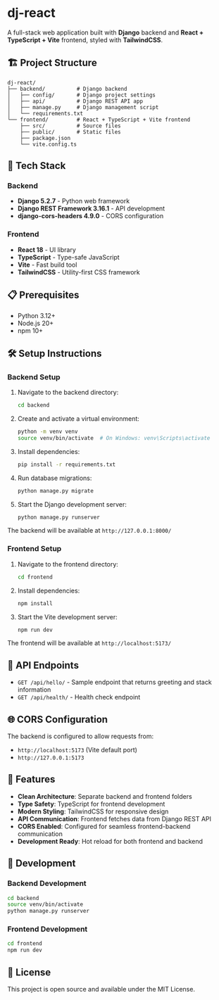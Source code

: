 # dj-react

A full-stack web application built with **Django** backend and **React + TypeScript + Vite** frontend, styled with **TailwindCSS**.

## 🏗️ Project Structure

```
dj-react/
├── backend/          # Django backend
│   ├── config/       # Django project settings
│   ├── api/          # Django REST API app
│   ├── manage.py     # Django management script
│   └── requirements.txt
└── frontend/         # React + TypeScript + Vite frontend
    ├── src/          # Source files
    ├── public/       # Static files
    ├── package.json
    └── vite.config.ts
```

## 🚀 Tech Stack

### Backend
- **Django 5.2.7** - Python web framework
- **Django REST Framework 3.16.1** - API development
- **django-cors-headers 4.9.0** - CORS configuration

### Frontend
- **React 18** - UI library
- **TypeScript** - Type-safe JavaScript
- **Vite** - Fast build tool
- **TailwindCSS** - Utility-first CSS framework

## 📋 Prerequisites

- Python 3.12+
- Node.js 20+
- npm 10+

## 🛠️ Setup Instructions

### Backend Setup

1. Navigate to the backend directory:
   ```bash
   cd backend
   ```

2. Create and activate a virtual environment:
   ```bash
   python -m venv venv
   source venv/bin/activate  # On Windows: venv\Scripts\activate
   ```

3. Install dependencies:
   ```bash
   pip install -r requirements.txt
   ```

4. Run database migrations:
   ```bash
   python manage.py migrate
   ```

5. Start the Django development server:
   ```bash
   python manage.py runserver
   ```

The backend will be available at `http://127.0.0.1:8000/`

### Frontend Setup

1. Navigate to the frontend directory:
   ```bash
   cd frontend
   ```

2. Install dependencies:
   ```bash
   npm install
   ```

3. Start the Vite development server:
   ```bash
   npm run dev
   ```

The frontend will be available at `http://localhost:5173/`

## 🔌 API Endpoints

- `GET /api/hello/` - Sample endpoint that returns greeting and stack information
- `GET /api/health/` - Health check endpoint

## 🌐 CORS Configuration

The backend is configured to allow requests from:
- `http://localhost:5173` (Vite default port)
- `http://127.0.0.1:5173`

## 🎨 Features

- **Clean Architecture**: Separate backend and frontend folders
- **Type Safety**: TypeScript for frontend development
- **Modern Styling**: TailwindCSS for responsive design
- **API Communication**: Frontend fetches data from Django REST API
- **CORS Enabled**: Configured for seamless frontend-backend communication
- **Development Ready**: Hot reload for both frontend and backend

## 🧪 Development

### Backend Development
```bash
cd backend
source venv/bin/activate
python manage.py runserver
```

### Frontend Development
```bash
cd frontend
npm run dev
```

## 📝 License

This project is open source and available under the MIT License.
